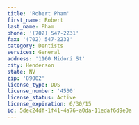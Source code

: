 ```yaml
---
title: 'Robert Pham'
first_name: Robert
last_name: Pham
phone: '(702) 547-2231'
fax: '(702) 547-2232'
category: Dentists
services: General
address: '1160 Midori St'
city: Henderson
state: NV
zip: '89002'
license_type: DDS
license_number: '4530'
license_status: Active
license_expiration: 6/30/15
id: 5dec24df-1f41-4a76-a0da-11edaf6d9e0a
---
```

